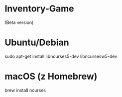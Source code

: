 # Inventory-Game
(Beta version)
# Ubuntu/Debian
sudo apt-get install libncurses5-dev libncursesw5-dev

# macOS (z Homebrew)
brew install ncurses
